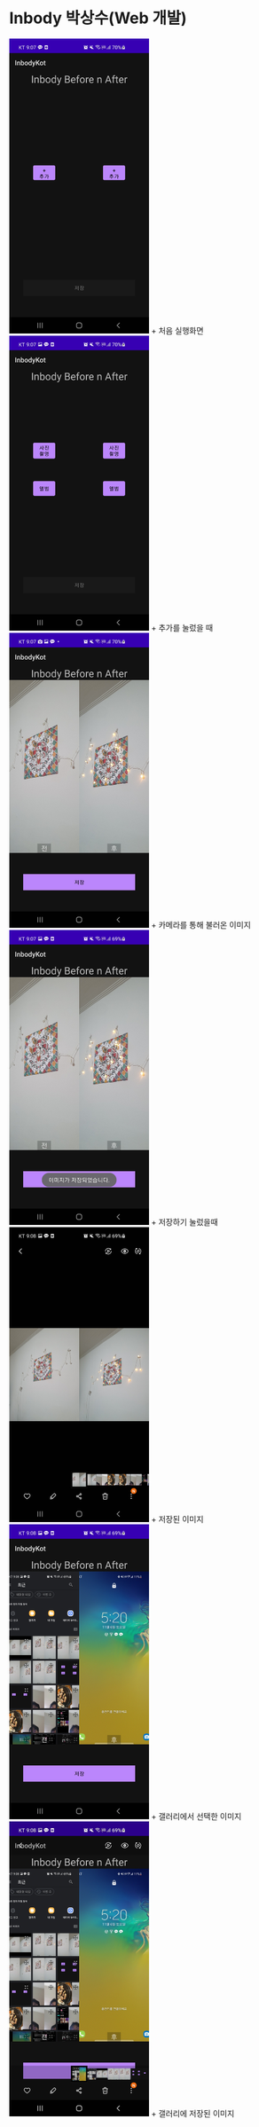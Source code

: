 # Inbody 박상수(Web 개발)

<img src="https://github.com/Const4nt0228/Inbody/blob/master/inbody%20img/KakaoTalk_20211110_211400965.jpg?raw=true.png" width="50%" height="50%"/>
+ 처음 실행화면  

<img src="https://github.com/Const4nt0228/Inbody/blob/master/inbody%20img/KakaoTalk_20211110_211400965_01.jpg?raw=true.png" width="50%" height="50%"/>
+ 추가를 눌렀을 때  

<img src="https://github.com/Const4nt0228/Inbody/blob/master/inbody%20img/KakaoTalk_20211110_211400965_02.jpg?raw=true.png" width="50%" height="50%"/>
+ 카메라를 통해 불러온 이미지  

<img src="https://github.com/Const4nt0228/Inbody/blob/master/inbody%20img/KakaoTalk_20211110_211400965_05.jpg?raw=true.png" width="50%" height="50%"/>  
+ 저장하기 눌렀을때

<img src="https://github.com/Const4nt0228/Inbody/blob/master/inbody%20img/KakaoTalk_20211110_211400965_06.jpg?raw=true.png" width="50%" height="50%"/>  
+ 저장된 이미지

<img src="https://github.com/Const4nt0228/Inbody/blob/master/inbody%20img/KakaoTalk_20211110_211400965_08.jpg?raw=true.png" width="50%" height="50%"/>
+ 갤러리에서 선택한 이미지  

<img src="https://github.com/Const4nt0228/Inbody/blob/master/inbody%20img/KakaoTalk_20211110_211400965_10.jpg?raw=true.png" width="50%" height="50%"/>
+ 갤러리에 저장된 이미지  
